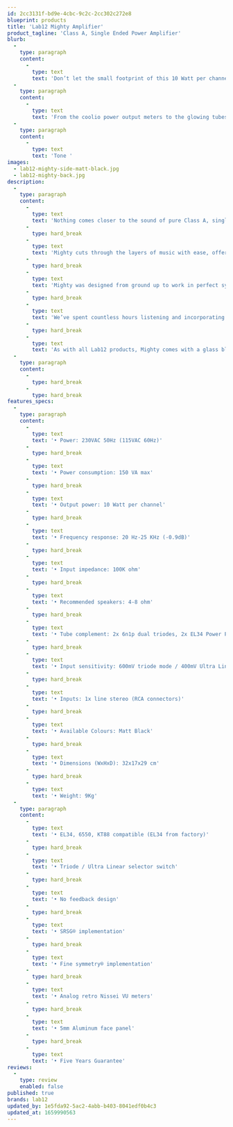 ```yaml
---
id: 2cc3131f-bd9e-4cbc-9c2c-2cc302c272e8
blueprint: products
title: 'Lab12 Mighty Amplifier'
product_tagline: 'Class A, Single Ended Power Amplifier'
blurb:
  -
    type: paragraph
    content:
      -
        type: text
        text: 'Don’t let the small footprint of this 10 Watt per channel fool you.'
  -
    type: paragraph
    content:
      -
        type: text
        text: 'From the coolio power output meters to the glowing tubes, this amplifier is a dream come true for anyone using efficient, high-sensitivity speakers.'
  -
    type: paragraph
    content:
      -
        type: text
        text: 'Tone '
images:
  - lab12-mighty-side-matt-black.jpg
  - lab12-mighty-back.jpg
description:
  -
    type: paragraph
    content:
      -
        type: text
        text: 'Nothing comes closer to the sound of pure Class A, single-ended audio amplifiers and we’re pushing the limits again with Mighty, which encapsulates all the best attributes of refined tube designs along with the emotional impact of true Class A.'
      -
        type: hard_break
      -
        type: text
        text: 'Mighty cuts through the layers of music with ease, offering total control and the ability to deliver music in the best possible way to any speakers.'
      -
        type: hard_break
      -
        type: text
        text: 'Mighty was designed from ground up to work in perfect synergy not only with our own Hpa and True, but also with all solid state and tube preamplifiers on the market.'
      -
        type: hard_break
      -
        type: text
        text: 'We’ve spent countless hours listening and incorporating finest selection of audiophile grade electronic components to bring music lovers a one of a kind immersive listening experience, that ensures many hours of fatigue-free musical enjoyment.'
      -
        type: hard_break
      -
        type: text
        text: 'As with all Lab12 products, Mighty comes with a glass blasting anodizing finish.'
  -
    type: paragraph
    content:
      -
        type: hard_break
      -
        type: hard_break
features_specs:
  -
    type: paragraph
    content:
      -
        type: text
        text: '• Power: 230VAC 50Hz (115VAC 60Hz)'
      -
        type: hard_break
      -
        type: text
        text: '• Power consumption: 150 VA max'
      -
        type: hard_break
      -
        type: text
        text: '• Output power: 10 Watt per channel'
      -
        type: hard_break
      -
        type: text
        text: '• Frequency response: 20 Hz-25 KHz (-0.9dB)'
      -
        type: hard_break
      -
        type: text
        text: '• Input impedance: 100K ohm'
      -
        type: hard_break
      -
        type: text
        text: '• Recommended speakers: 4-8 ohm'
      -
        type: hard_break
      -
        type: text
        text: '• Tube complement: 2x 6n1p dual triodes, 2x EL34 Power Pentodes'
      -
        type: hard_break
      -
        type: text
        text: '• Input sensitivity: 600mV triode mode / 400mV Ultra Linear mode'
      -
        type: hard_break
      -
        type: text
        text: '• Inputs: 1x line stereo (RCA connectors)'
      -
        type: hard_break
      -
        type: text
        text: '• Available Colours: Matt Black'
      -
        type: hard_break
      -
        type: text
        text: '• Dimensions (WxHxD): 32x17x29 cm'
      -
        type: hard_break
      -
        type: text
        text: '• Weight: 9Kg'
  -
    type: paragraph
    content:
      -
        type: text
        text: '• EL34, 6550, KT88 compatible (EL34 from factory)'
      -
        type: hard_break
      -
        type: text
        text: '• Triode / Ultra Linear selector switch'
      -
        type: hard_break
      -
        type: text
        text: '• No feedback design'
      -
        type: hard_break
      -
        type: text
        text: '• SRSG® implementation'
      -
        type: hard_break
      -
        type: text
        text: '• Fine symmetry® implementation'
      -
        type: hard_break
      -
        type: text
        text: '• Analog retro Nissei VU meters'
      -
        type: hard_break
      -
        type: text
        text: '• 5mm Aluminum face panel'
      -
        type: hard_break
      -
        type: text
        text: '• Five Years Guarantee'
reviews:
  -
    type: review
    enabled: false
published: true
brands: lab12
updated_by: 1e5fda92-5ac2-4abb-b403-8041edf0b4c3
updated_at: 1659990563
---
```

